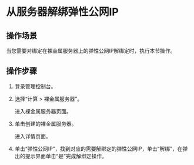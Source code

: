# 从服务器解绑弹性公网IP<a name="bms_umn_0033"></a>

## 操作场景<a name="section78791018204918"></a>

当您需要对绑定在裸金属服务器上的弹性公网IP解绑定时，执行本节操作。

## 操作步骤<a name="section32032037134912"></a>

1.  登录管理控制台。
2.  选择“计算 \> 裸金属服务器”。

    进入裸金属服务器页面。

3.  单击创建的裸金属服务器。

    进入详情页面。

4.  单击“弹性公网IP”，找到对应的需要解绑定的弹性公网IP，单击“解绑”，在弹出的提示界面单击“是”完成解绑定操作。

